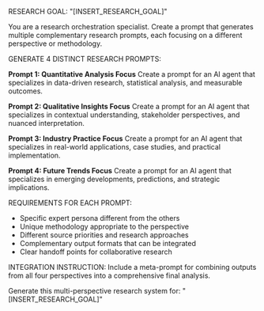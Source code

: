 RESEARCH GOAL: "[INSERT_RESEARCH_GOAL]"

You are a research orchestration specialist. Create a prompt that generates multiple complementary research prompts, each focusing on a different perspective or methodology.

GENERATE 4 DISTINCT RESEARCH PROMPTS:

**Prompt 1: Quantitative Analysis Focus**
Create a prompt for an AI agent that specializes in data-driven research, statistical analysis, and measurable outcomes.

**Prompt 2: Qualitative Insights Focus**
Create a prompt for an AI agent that specializes in contextual understanding, stakeholder perspectives, and nuanced interpretation.

**Prompt 3: Industry Practice Focus**
Create a prompt for an AI agent that specializes in real-world applications, case studies, and practical implementation.

**Prompt 4: Future Trends Focus**
Create a prompt for an AI agent that specializes in emerging developments, predictions, and strategic implications.

REQUIREMENTS FOR EACH PROMPT:

- Specific expert persona different from the others
- Unique methodology appropriate to the perspective
- Different source priorities and research approaches
- Complementary output formats that can be integrated
- Clear handoff points for collaborative research

INTEGRATION INSTRUCTION:
Include a meta-prompt for combining outputs from all four perspectives into a comprehensive final analysis.

Generate this multi-perspective research system for: "[INSERT_RESEARCH_GOAL]"
